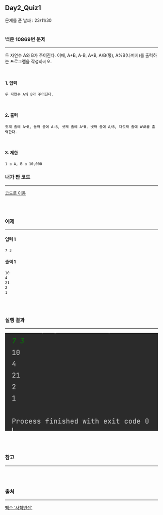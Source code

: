 ## Day2_Quiz1
문제를 푼 날짜 : 23/11/30
<br />
<br />

### 백준 10869번 문제
---
두 자연수 A와 B가 주어진다. 이때, A+B, A-B, A*B, A/B(몫), A%B(나머지)를 출력하는 프로그램을 작성하시오. 

<br />


#### 1. 입력
```
두 자연수 A와 B가 주어진다. 
```



<br />

#### 2. 출력
```
첫째 줄에 A+B, 둘째 줄에 A-B, 셋째 줄에 A*B, 넷째 줄에 A/B, 다섯째 줄에 A%B를 출력한다.
```

<br />


#### 3. 제한
```
1 ≤ A, B ≤ 10,000
```
### 내가 짠 코드
---
[코드로 이동](/algorithm-study-project/src/w1/d1/ArithmeticCalculator.java)

<br />
<br />

### 예제
---
#### 입력 1
```
7 3
```

#### 출력 1
```
10
4
21
2
1
```

<br />
<br />

### 실행 결과
---
![images-001](images/d2q1-001.png)

<br />
<br />

### 참고
---

<br />
<br />

### 출처
---
[백준 '사칙연산'](https://www.acmicpc.net/problem/10869)
